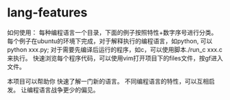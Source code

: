 # lang-features

如何使用：
	每种编程语言一个目录，下面的例子按照特性+数字序号进行分类。
	每个例子在ubuntu的环境下完成，对于解释执行的编程语言，如python, 可以python xxx.py; 对于需要先编译后运行的程序，如c，可以使用脚本./run_c xxx.c来执行。
	快速浏览每个程序代码，可以使用vim打开项目下的files文件，按gf进入文件。
	

本项目可以帮助你
	快速了解一门新的语言。
	不同编程语言的特性，可以互相启发。
	让编程语言战争更少的偏见。

